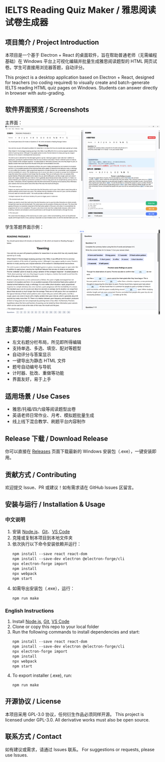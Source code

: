 # IELTS Reading Quiz Maker / 雅思阅读试卷生成器

## 项目简介 / Project Introduction

本项目是一个基于 Electron + React 的桌面软件，旨在帮助普通老师（无需编程基础）在 Windows 平台上可视化编辑并批量生成雅思阅读题型的 HTML 网页试卷。学生可直接用浏览器答题，自动评分。

This project is a desktop application based on Electron + React, designed for teachers (no coding required) to visually create and batch-generate IELTS reading HTML quiz pages on Windows. Students can answer directly in browser with auto-grading.


## 软件界面预览 / Screenshots

主界面：
![主界面](output/READING_PASSAGE_3_CREATING.png)

学生答题界面示例：
![学生答题界面](output/READING_PASSAGE_3.png)

## 主要功能 / Main Features

- 左文右题分栏布局，所见即所得编辑
- 支持单选、多选、填空、配对等题型
- 自动评分与答案显示
- 一键导出为静态 HTML 文件
- 题号自动编号与导航
- 计时器、批改、重做等功能
- 界面友好，易于上手

## 适用场景 / Use Cases

- 雅思/托福/四六级等阅读题型出卷
- 英语老师日常作业、月考、模拟题批量生成
- 线上线下混合教学、刷题平台内容制作

## Release 下载 / Download Release

你可以直接在 [Releases](https://github.com/DodgeHo/IELTSReadingQuizMaker/releases) 页面下载最新的 Windows 安装包（.exe），一键安装即用。

## 贡献方式 / Contributing

欢迎提交 Issue、PR 或建议！如有需求请在 GitHub Issues 区留言。

## 安装与运行 / Installation & Usage

### 中文说明
1. 安装 [Node.js](https://nodejs.org/)、[Git](https://git-scm.com/)、[VS Code](https://code.visualstudio.com/)
2. 克隆或复制本项目到本地文件夹
3. 依次执行以下命令安装依赖并运行：
   ```shell
   npm install --save react react-dom
   npm install --save-dev electron @electron-forge/cli
   npx electron-forge import
   npm install
   npx webpack
   npm start
   ```
4. 如需导出安装包（.exe），运行：
   ```shell
   npm run make
   ```

### English Instructions
1. Install [Node.js](https://nodejs.org/), [Git](https://git-scm.com/), [VS Code](https://code.visualstudio.com/)
2. Clone or copy this repo to your local folder
3. Run the following commands to install dependencies and start:
   ```shell
   npm install --save react react-dom
   npm install --save-dev electron @electron-forge/cli
   npx electron-forge import
   npm install
   npx webpack
   npm start
   ```
4. To export installer (.exe), run:
   ```shell
   npm run make
   ```

## 开源协议 / License

本项目采用 GPL-3.0 协议，任何衍生作品必须同样开源。
This project is licensed under GPL-3.0. All derivative works must also be open source.

## 联系方式 / Contact

如有建议或需求，请通过 Issues 联系。
For suggestions or requests, please use Issues.
